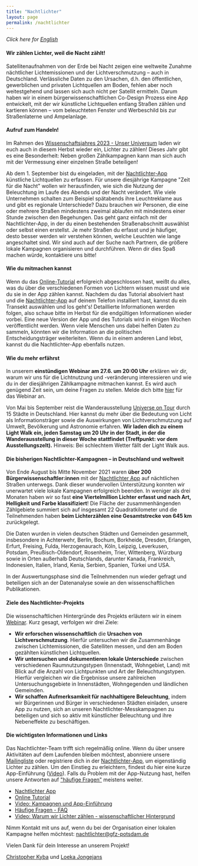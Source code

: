 ```yaml
---
title: "Nachtlichter"
layout: page
permalink: /nachtlichter
---
```


_Click here for [English](/nightlights)_

#### **Wir zählen Lichter, weil die Nacht zählt!**
Satellitenaufnahmen von der Erde bei Nacht zeigen eine weltweite Zunahme nächtlicher Lichtemissionen und der Lichtverschmutzung – auch in Deutschland. Verlässliche Daten zu den Ursachen, d.h. den öffentlichen, gewerblichen und privaten Lichtquellen am Boden, fehlen aber noch weitestgehend und lassen sich auch nicht per Satellit ermitteln. Darum haben wir in einem bürgerwissenschaftlichen Co-Design Prozess eine App entwickelt, mit der wir künstliche Lichtquellen entlang Straßen zählen und kartieren können – vom beleuchteten Fenster und Werbeschild bis zur Straßenlaterne und Ampelanlage. 

#### **Aufruf zum Handeln!**
Im Rahmen des [Wissenschaftsjahres 2023 - Unser Universum](https://www.wissenschaftsjahr.de/2023/) laden wir euch auch in diesem Herbst wieder ein, Lichter zu zählen! Dieses Jahr gibt es eine Besonderheit: Neben großen Zählkampagnen kann man sich auch mit der Vermessung einer einzelnen Straße beteiligen!
 
Ab dem 1. September bist du eingeladen, mit der [Nachtlichter-App](https://lichter.nachtlicht-buehne.de/) künstliche Lichtquellen zu erfassen. Für unsere diesjährige Kampagne "Zeit für die Nacht" wollen wir herausfinden, wie sich die Nutzung der Beleuchtung im Laufe des Abends und der Nacht verändert. Wie viele Unternehmen schalten zum Beispiel spätabends ihre Leuchtreklame aus und gibt es regionale Unterschiede? Dazu brauchen wir Personen, die eine oder mehrere Straßen mindestens zweimal ablaufen mit mindestens einer Stunde zwischen den Begehungen. Das geht ganz einfach mit der Nachtlichter-App, in der du einen bestehenden Straßenabschnitt auswählst oder selbst einen erstellst. Je mehr Straßen du erfasst und je häufiger, desto besser werden wir verstehen können, welche Leuchten wie lange angeschaltet sind. Wir sind auch auf der Suche nach Partnern, die größere lokale Kampagnen organisieren und durchführen. Wenn dir dies Spaß machen würde, kontaktiere uns bitte!

#### **Wie du mitmachen kannst**
Wenn du das [Online-Tutorial](https://nachtlicht-buehne.de/assets/docs/nl_tutorial_de/tutorial.html) erfolgreich abgeschlossen hast, weißt du alles, was du über die verschiedenen Formen von Lichtern wissen musst und wie du sie in der App zählen kannst. Nachdem du das Tutorial absolviert hast und die [Nachtlichter-App](https://lichter.nachtlicht-buehne.de/) auf deinem Telefon installiert hast, kannst du ein Transekt auswählen und los geht's! Detaillierte Informationen werden folgen, also schaue bitte im Herbst für die endgültigen Informationen wieder vorbei. Eine neue Version der App und des Tutorials wird in einigen Wochen veröffentlicht werden. Wenn viele Menschen uns dabei helfen Daten zu sammeln, könnten wir die Information an die politischen Entscheidungsträger weiterleiten. Wenn du in einem anderen Land lebst, kannst du die Nachtlichter-App ebenfalls nutzen.

#### **Wie du mehr erfährst**
In unserem **einstündigen Webinar am 27.6. um 20:00 Uhr** erklären wir dir, warum wir uns für die Lichtnutzung und -veränderung interessieren und wie du in der diesjährigen Zählkampagne mitmachen kannst. Es wird auch genügend Zeit sein, um deine Fragen zu stellen. Melde dich bitte [hier](https://form.jotform.com/231663069427359) für das Webinar an.

Von Mai bis September reist die Wanderausstellung [Universe on Tour](https://www.wissenschaftsjahr.de/2023/universe-on-tour) durch 15 Städte in Deutschland. Hier kannst du mehr über die Bedeutung von Licht als Informationsträger sowie die Auswirkungen von Lichtverschmutzung auf Umwelt, Bevölkerung und Astronomie erfahren. **Wir laden dich zu einem Light Walk ein, jeden Samstag um 20 Uhr in der Stadt, in der die Wanderausstellung in dieser Woche stattfindet (Treffpunkt: vor dem Ausstellungszelt).** Hinweis: Bei schlechtem Wetter fällt der Light Walk aus.

#### **Die bisherigen Nachtlichter-Kampagnen – in Deutschland und weltweit**
Von Ende August bis Mitte November 2021 waren **über 200 Bürgerwissenschaftler:innen** mit der [Nachtlichter App](https://lichter.nachtlicht-buehne.de/) auf nächtlichen Straßen unterwegs. Dank dieser wundervollen Unterstützung konnten wir unerwartet viele lokale Kampagnen erfolgreich beenden. In weniger als drei Monaten haben wir so fast **eine Viertelmillion Lichter erfasst und nach Art, Helligkeit und Farbe klassifiziert**! Die Fläche der zusammenhängenden Zählgebiete summiert sich auf insgesamt 22 Quadratkilometer und die Teilnehmenden haben **beim Lichterzählen eine Gesamtstrecke von 645 km** zurückgelegt.

Die Daten wurden in vielen deutschen Städten und Gemeinden gesammelt, insbesondere in Achterwehr, Berlin, Bochum, Borkheide, Dresden, Erlangen, Erfurt, Freising, Fulda, Herzogenaurach, Köln, Leipzig, Leverkusen, Potsdam, Preußisch-Oldendorf, Rosenheim, Trier, Wittenberg, Würzburg sowie in Orten außerhalb Deutschlands, darunter Kanada, Frankreich, Indonesien, Italien, Irland, Kenia, Serbien, Spanien, Türkei und USA.

In der Auswertungsphase sind die Teilnehmenden nun wieder gefragt und beteiligen sich an der Datenanalyse sowie an den wissenschaftlichen Publikationen.

#### **Ziele des Nachtlichter-Projekts**
Die wissenschaftlichen Hintergründe des Projekts erläutern wir in einem [Webinar](https://youtu.be/qACmiwkwZ78). Kurz gesagt, verfolgen wir drei Ziele:
- **Wir erforschen wissenschaftlich** die **Ursachen von Lichtverschmutzung**. Hierfür untersuchen wir die Zusammenhänge zwischen Lichtemissionen, die Satelliten messen, und den am Boden gezählten künstlichen Lichtquellen. 
- **Wir untersuchen und dokumentieren lokale Unterschiede** zwischen verschiedenen Raumnutzungstypen (Innenstadt, Wohngebiet, Land) mit Blick auf die Anzahl von Lichtpunkten und Art der Beleuchtungstypen. Hierfür vergleichen wir die Ergebnisse unsere zahlreichen Untersuchungsgebiete in Innenstädten, Wohngegenden und ländlichen Gemeinden. 
- **Wir schaffen** **Aufmerksamkeit für nachhaltigere Beleuchtung**, indem wir Bürgerinnen und Bürger in verschiedenen Städten einladen, unsere App zu nutzen, sich an unseren Nachtlichter-Messkampagnen zu beteiligen und sich so aktiv mit künstlicher Beleuchtung und ihre Nebeneffekte zu beschäftigen. 

#### **Die wichtigsten Informationen und Links**
Das Nachtlichter-Team trifft sich regelmäßig online. Wenn du über unsere Aktivitäten auf dem Laufenden bleiben möchtest, abonniere unsere [Mailingliste](https://www.listserv.dfn.de/sympa/subscribe/nachtlicht-buehne) oder registriere dich in der [Nachtlichter-App](https://lichter.nachtlicht-buehne.de/), um eigenständig Lichter zu zählen. Um den Einstieg zu erleichtern, findest du hier eine kurze App-Einführung ([Video](https://youtu.be/kvwuCo4zsTU)). Falls du Problem mit der App-Nutzung hast, helfen unsere Antworten auf ["häufige Fragen"]([#häufige-fragen-zur-app](https://docs.google.com/document/d/1Iaj1G3uAXcaUdEQEBfNktKA9AV2gCoMHwh-mUMZ8Mtc/edit)) meistens weiter.

- [Nachtlichter App](https://lichter.nachtlicht-buehne.de/)
- [Online Tutorial](/assets/docs/nl_tutorial_de/tutorial.html)
- [Video: Kampagnen und App-Einführung](https://youtu.be/kvwuCo4zsTU)
- [Häufige Fragen - FAQ](https://docs.google.com/document/d/1Iaj1G3uAXcaUdEQEBfNktKA9AV2gCoMHwh-mUMZ8Mtc/edit#)
- [Video: Warum wir Lichter zählen - wissenschaftlicher Hintergrund](https://youtu.be/qACmiwkwZ78)

Nimm Kontakt mit uns auf, wenn du bei der Organisation einer lokalen Kampagne helfen möchtest: [nachtlichter@gfz-potsdam.de](mailto:nachtlichter@gfz-potsdam.de)
 
Vielen Dank für dein Interesse an unserem Projekt!
 
[Christopher Kyba](https://www.geographie.ruhr-uni-bochum.de/mitarbeiter/christopher_kyba_00328.html.de) und [Loeka Jongejans](https://www.geographie.ruhr-uni-bochum.de/mitarbeiter/loeka_jongejans_00388.html.de)
